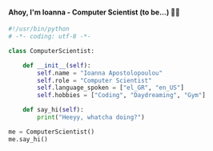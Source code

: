#### Ahoy, I'm Ioanna - Computer Scientist (to be...) 🖖🏻

```python
#!/usr/bin/python
# -*- coding: utf-8 -*-

class ComputerScientist:

    def __init__(self):
        self.name = "Ioanna Apostolopoulou"
        self.role = "Computer Scientist"
        self.language_spoken = ["el_GR", "en_US"]
        self.hobbies = ["Coding", "Daydreaming", "Gym"]

    def say_hi(self):
        print("Heeyy, whatcha doing?")

me = ComputerScientist()
me.say_hi()
```
